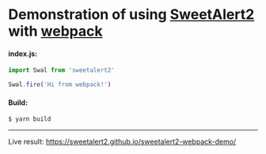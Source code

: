 # Demonstration of using [SweetAlert2](https://sweetalert2.github.io/) with [webpack](https://webpack.github.io/)


#### index.js:
```js
import Swal from 'sweetalert2'

Swal.fire('Hi from webpack!')
```

#### Build:
```sh
$ yarn build
```

---

Live result: https://sweetalert2.github.io/sweetalert2-webpack-demo/
